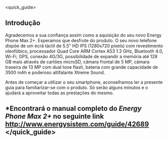 <quick_guide>

## Introdução
Agradecemos a sua confiança assim como a aquisição do seu novo Energy Phone Max 2+.  Esperamos que desfrute do produto.
O seu novo telefone dispõe de um ecrã táctil de 5.5" HD IPS (1280x720 píxels) com revestimento oleofóbico, processador Quad Core ARM Cortex A53 1.3 GHz, Bluetooth 4.0, Wi-Fi, GPS, conexão 4G/3G, possibilidade de expandir a memória até 128 GB mais através de cartões microSD, câmara frontal de 5 MP, câmara traseira de 13 MP com dual tone flash, bateria com grande capacidade de 3500 mAh e poderoso altifalante Xtreme Sound.

Antes de começar a utilizar o seu smartphone, aconselhamos ler a presente guia para familiarizar-se com o produto. Só serão alguns minutos e o ajudará a aproveitar todas as prestações do mesmo.

## <unique> *Encontrará o manual completo do *Energy Phone Max 2+* no seguinte link http://www.energysistem.com/guide/42689</unique> </quick_guide>


